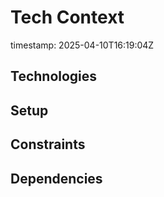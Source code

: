 # Tech Context
timestamp: 2025-04-10T16:19:04Z

## Technologies
<!-- List technologies here -->

## Setup
<!-- Describe setup instructions here -->

## Constraints
<!-- List constraints here -->

## Dependencies
<!-- List dependencies here -->
